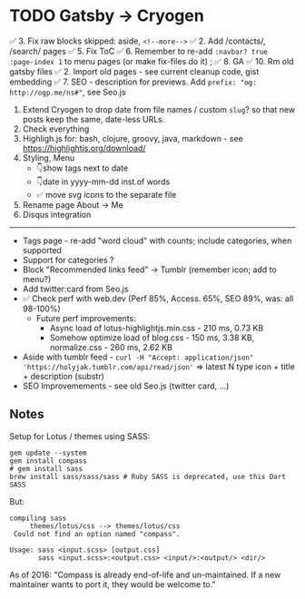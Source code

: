 TODO Gatsby -> Cryogen
======================

✅ 3. Fix raw blocks skipped: aside, `<!--more-->`
✅ 2. Add /contacts/, /search/ pages
✅ 5. Fix ToC
✅ 6. Remember to re-add `:navbar? true :page-index 1` to menu pages (or make fix-files do it) ; 
✅ 8. GA
✅ 10. Rm old gatsby files
✅ 2. Import old pages - see current cleanup code, gist embedding
✅ 7. SEO - description for previews. Add `prefix: "og: http://ogp.me/ns#"`, see Seo.js


1. Extend Cryogen to drop date from file names / custom `slug`? so that new posts keep the same, date-less URLs.
2. Check everything
3. Highligh.js for: bash, clojure, groovy, java, markdown - see https://highlightjs.org/download/
9. Styling, Menu
   * 👇show tags next to date
   * 👇date in yyyy-mm-dd inst.of words
   * ✅ move svg icons to the separate file
1. Rename page About -> Me
1. Disqus integration
----
* Tags page - re-add "word cloud" with counts; include categories, when supported
* Support for categories ?
* Block "Recommended links feed" -> Tumblr (remember icon; add to menu?)
* Add twitter:card from Seo.js
* ✅ Check perf with web.dev (Perf 85%, Access. 65%, SEO 89%, was: all 98-100%)
  * Future perf improvements:
    * Async load of lotus-highlightjs.min.css - 210 ms, 0.73 KB 
    * Somehow optimize load of blog.css - 150 ms, 3.38 KB, normalize.css - 260 ms, 2.62 KB
* Aside with tumblr feed - `curl -H "Accept: application/json" 'https://holyjak.tumblr.com/api/read/json'` => latest N type icon + title + description (substr)
* SEO Improvemements - see old Seo.js (twitter card, ...)

Notes
-----

Setup for Lotus / themes using SASS:

```
gem update --system
gem install compass
# gem install sass
brew install sass/sass/sass # Ruby SASS is deprecated, use this Dart SASS
```

But:

```
compiling sass
	 themes/lotus/css --> themes/lotus/css
 Could not find an option named "compass".

Usage: sass <input.scss> [output.css]
       sass <input.scss>:<output.css> <input/>:<output/> <dir/>
```

As of 2016: "Compass is already end-of-life and un-maintained. If a new maintainer wants to port it, they would be welcome to."
